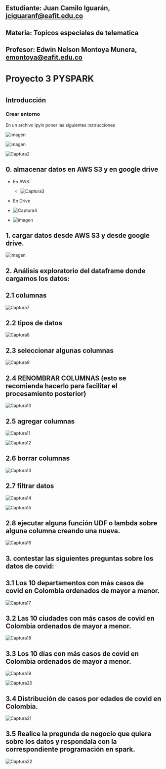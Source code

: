 ## Estudiante: Juan Camilo Iguarán, jciguaranf@eafit.edu.co
## Materia: Topicos especiales de telematica
## Profesor: Edwin Nelson Montoya Munera, emontoya@eafit.edu.co 
#
# Proyecto 3 PYSPARK
# 

## Introducción
### Crear entorno

En un archivo ipyin poner las siguientes instrucciones

![imagen](https://user-images.githubusercontent.com/46933022/203354795-638b930e-35da-477c-a2a8-b34fabb93cb1.png)

![imagen](https://user-images.githubusercontent.com/46933022/203354938-563187fa-436a-4692-b019-8294a9d2291b.png)

![Captura2](https://user-images.githubusercontent.com/46933022/203351883-a250e81a-d800-484d-8e85-361f1b8516aa.PNG)

## 0. almacenar datos en AWS S3 y en google drive
- En AWS:

  - ![Captura3](https://user-images.githubusercontent.com/46933022/203352888-c7354e41-a950-41ee-901b-57877bca6c57.PNG)
  
- En Drive

 - ![Captura4](https://user-images.githubusercontent.com/46933022/203353052-e04df2fa-a4cd-4a6d-bad8-3e8db8d0cc8d.PNG)
 
 - ![imagen](https://user-images.githubusercontent.com/46933022/203353453-33da42fb-8c6f-414b-87d0-4a3bd17e32b9.png)

## 1. cargar datos desde AWS S3 y desde google drive.

![imagen](https://user-images.githubusercontent.com/46933022/203355450-bedb074b-41ff-4cb1-822c-eef0dad8fc79.png)


## 2. Análisis exploratorio del dataframe donde cargamos los datos:
## 2.1 columnas

![Captura7](https://user-images.githubusercontent.com/46933022/203356216-e7c470a2-fe93-41df-98ec-efb0338fe01f.PNG)

## 2.2 tipos de datos

![Captura8](https://user-images.githubusercontent.com/46933022/203356334-5c42a06b-78e7-4be3-af9f-692295314e68.PNG)

## 2.3 seleccionar algunas columnas

![Captura9](https://user-images.githubusercontent.com/46933022/203356459-d5da8582-4cb7-4822-9620-5f16a98f0855.PNG)

## 2.4 RENOMBRAR COLUMNAS (esto se recomienda hacerlo para facilitar el procesamiento posterior)

![Captura10](https://user-images.githubusercontent.com/46933022/203356555-fb0c94e4-89d9-4e30-9286-0a85e1112518.PNG)

## 2.5 agregar columnas

![Captura11](https://user-images.githubusercontent.com/46933022/203356812-de14ea6c-70d5-4af8-87bd-e1e34bc31cc3.PNG)

![Captura12](https://user-images.githubusercontent.com/46933022/203356850-f739b2f0-d19d-4daf-9557-7a5f94c56bf2.PNG)

## 2.6 borrar columnas

![Captura13](https://user-images.githubusercontent.com/46933022/203356988-b4396064-9208-411c-840e-e0f9464b6f32.PNG)

## 2.7 filtrar datos

![Captura14](https://user-images.githubusercontent.com/46933022/203357129-68b0019c-0f7a-4a75-bb44-901a02de343e.PNG)

![Captura15](https://user-images.githubusercontent.com/46933022/203357192-85156f20-ef3a-400f-b482-eb440e1d9256.PNG)

##  2.8 ejecutar alguna función UDF o lambda sobre alguna columna creando una nueva.

![Captura16](https://user-images.githubusercontent.com/46933022/203357428-ca59b4a4-daec-4611-91db-f092c341c875.PNG)



## 3. contestar las siguientes preguntas sobre los datos de covid:
## 3.1 Los 10 departamentos con más casos de covid en Colombia ordenados de mayor a menor.

![Captura17](https://user-images.githubusercontent.com/46933022/203358211-9c121a49-d610-4a99-b7d4-04b6324406d4.PNG)

## 3.2 Las 10 ciudades con más casos de covid en Colombia ordenados de mayor a menor.

![Captura18](https://user-images.githubusercontent.com/46933022/203358379-06841031-ec22-40d8-8c20-f6b6f17b3b58.PNG)

## 3.3 Los 10 días con más casos de covid en Colombia ordenados de mayor a menor.

![Captura19](https://user-images.githubusercontent.com/46933022/203358484-067e9d29-9dba-4912-a118-176d1dc38534.PNG)

![Captura20](https://user-images.githubusercontent.com/46933022/203358538-671840f0-3b20-49c0-ac8c-7de9971a07c0.PNG)

## 3.4 Distribución de casos por edades de covid en Colombia.

![Captura21](https://user-images.githubusercontent.com/46933022/203358679-c11bd445-44a4-4f79-9a45-7d6e9c00a736.PNG)

## 3.5 Realice la pregunda de negocio que quiera sobre los datos y respondala con la correspondiente programación en spark.

![Captura22](https://user-images.githubusercontent.com/46933022/203358860-92ec3f2f-a6ff-4ff8-b622-2dce786e7123.PNG)

